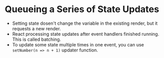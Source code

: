 # Queueing a Series of State Updates
- Setting state dosen't change the variable in the existing render, but it requests a new render.
- React processing state updates after event handlers finished running. This is called batching.
- To update some state multiple times in one event, you can use `setNumber(n => n + 1)` updater function.